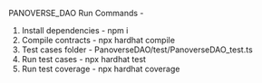 
PANOVERSE_DAO Run Commands - 

1. Install dependencies - npm i
2. Compile contracts - npx hardhat compile
3. Test cases folder - PanoverseDAO/test/PanoverseDAO_test.ts
4. Run test cases - npx hardhat test
5. Run test coverage - npx hardhat coverage
